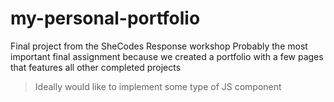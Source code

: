 # my-personal-portfolio

Final project from the SheCodes Response workshop
Probably the most important final assignment because we created a portfolio with a few pages that features all other completed projects
> Ideally would like to implement some type of JS component
